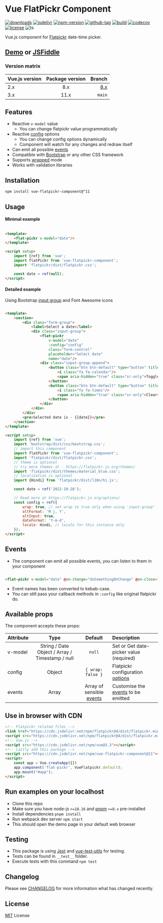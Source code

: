 # Vue FlatPickr Component

[![downloads](https://badgen.net/npm/dt/vue-flatpickr-component)](https://npm-stat.com/charts.html?package=vue-flatpickr-component&from=2018-01-01)
[![jsdelivr](https://data.jsdelivr.com/v1/package/npm/vue-flatpickr-component/badge?style=rounded)](https://www.jsdelivr.com/package/npm/vue-flatpickr-component)
[![npm-version](https://badgen.net/npm/v/vue-flatpickr-component)](https://www.npmjs.com/package/vue-flatpickr-component)
[![github-tag](https://badgen.net/github/tag/ankurk91/vue-flatpickr-component)](https://github.com/ankurk91/vue-flatpickr-component/tags)
[![build](https://github.com/ankurk91/vue-flatpickr-component/workflows/build/badge.svg)](https://github.com/ankurk91/vue-flatpickr-component/actions)
[![codecov](https://codecov.io/gh/ankurk91/vue-flatpickr-component/branch/main/graph/badge.svg)](https://codecov.io/gh/ankurk91/vue-flatpickr-component)
[![license](https://badgen.net/github/license/ankurk91/vue-flatpickr-component)](LICENSE.txt)
![ts](https://badgen.net/badge/Built%20With/TypeScript/blue)

Vue.js component for [Flatpickr](https://flatpickr.js.org/) date-time picker.

## [Demo](https://ankurk91.github.io/vue-flatpickr-component/) or [JSFiddle](https://jsfiddle.net/ankurk91/63kzdwLx/)

### Version matrix

|Vue.js version| Package version |                                                              Branch |
|:-------------|:---------------:|--------------------------------------------------------------------:| 
| 2.x          |       8.x       | [8.x](https://github.com/ankurk91/vue-flatpickr-component/tree/8.x) |
| 3.x          |      11.x       |                                                            `main` |

## Features

* Reactive `v-model` value
    - You can change flatpickr value programmatically
* Reactive [config](https://flatpickr.js.org/options/) options
    - You can change config options dynamically
    - Component will watch for any changes and redraw itself
* Can emit all possible [events](https://flatpickr.js.org/events/)
* Compatible with [Bootstrap](http://getbootstrap.com/) or any other CSS framework
* Supports [wrapped](https://flatpickr.js.org/examples/#flatpickr--external-elements) mode
* Works with validation libraries

## Installation

```bash
npm install vue-flatpickr-component@^11
```

## Usage

#### Minimal example

```html

<template>
    <flat-pickr v-model="date"/>
</template>

<script setup>
    import {ref} from 'vue';
    import flatPickr from 'vue-flatpickr-component';
    import 'flatpickr/dist/flatpickr.css';

    const date = ref(null);
</script>
```

#### Detailed example

Using Bootstrap [input group](https://getbootstrap.com/docs/4.6/components/input-group/) and Font Awesome icons

```html

<template>
    <section>
        <div class="form-group">
            <label>Select a date</label>
            <div class="input-group">
                <flat-pickr
                    v-model="date"
                    :config="config"
                    class="form-control"
                    placeholder="Select date"
                    name="date"/>
                <div class="input-group-append">
                    <button class="btn btn-default" type="button" title="Toggle" data-toggle>
                        <i class="fa fa-calendar"/>
                        <span aria-hidden="true" class="sr-only">Toggle</span>
                    </button>
                    <button class="btn btn-default" type="button" title="Clear" data-clear>
                        <i class="fa fa-times"/>
                        <span aria-hidden="true" class="sr-only">Clear</span>
                    </button>
                </div>
            </div>
        </div>
        <pre>Selected date is - {{date}}</pre>
    </section>
</template>

<script setup>
    import {ref} from 'vue';
    import 'bootstrap/dist/css/bootstrap.css';
    // import this component
    import flatPickr from 'vue-flatpickr-component';
    import 'flatpickr/dist/flatpickr.css';
    // theme is optional
    // try more themes at - https://flatpickr.js.org/themes/
    import 'flatpickr/dist/themes/material_blue.css';
    // localization is optional
    import {Hindi} from 'flatpickr/dist/l10n/hi.js';

    const date = ref('2022-10-28');

    // Read more at https://flatpickr.js.org/options/
    const config = ref({
        wrap: true, // set wrap to true only when using 'input-group'
        altFormat: 'M j, Y',
        altInput: true,
        dateFormat: 'Y-m-d',
        locale: Hindi, // locale for this instance only          
    });
</script>
```

## Events

* The component can emit all possible events, you can listen to them in your component

```html

<flat-pickr v-model="date" @on-change="doSomethingOnChange" @on-close="doSomethingOnClose"/>
```

* Event names has been converted to kebab-case.
* You can still pass your callback methods in `:config` like original flatpickr do.

## Available props

The component accepts these props:

| Attribute |                      Type                       |                    Default                     | Description                                                            |
|:----------|:-----------------------------------------------:|:----------------------------------------------:|:-----------------------------------------------------------------------|
| v-model   | String / Date Object / Array / Timestamp / null |                     `null`                     | Set or Get date-picker value (required)                                |
| config    |                     Object                      |               `{ wrap: false }`                | Flatpickr configuration [options](https://flatpickr.js.org/options/)   |
| events    |                      Array                      | Array of sensible [events](./src/events.ts#L2) | Customise the [events](https://flatpickr.js.org/events/) to be emitted |

## Use in browser with CDN 

```html
<!-- Flatpickr related files -->
<link href="https://cdn.jsdelivr.net/npm/flatpickr@4/dist/flatpickr.min.css" rel="stylesheet">
<script src="https://cdn.jsdelivr.net/npm/flatpickr@4/dist/flatpickr.min.js"></script>
<!-- Vue.js -->
<script src="https://cdn.jsdelivr.net/npm/vue@3.3"></script>
<!-- Lastly add this package -->
<script src="https://cdn.jsdelivr.net/npm/vue-flatpickr-component@11"></script>
<script>
    const app = Vue.createApp({})
    app.component('flat-pickr', VueFlatpickr.default);
    app.mount("#app");
</script>
```

## Run examples on your localhost

* Clone this repo
* Make sure you have node-js `>=18.16` and [pnpm](https://pnpm.io/) `>=8.x` pre-installed
* Install dependencies `pnpm install`
* Run webpack dev server `npm start`
* This should open the demo page in your default web browser

## Testing

* This package is using [Jest](https://github.com/facebook/jest)
  and [vue-test-utils](https://github.com/vuejs/test-utils) for testing.
* Tests can be found in `__test__` folder.
* Execute tests with this command `npm test`

## Changelog

Please see [CHANGELOG](CHANGELOG.md) for more information what has changed recently.

## License

[MIT](LICENSE.txt) License
